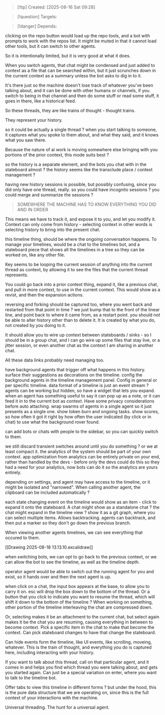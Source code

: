 
>[!tip] Created: [2025-08-16 Sat 09:28]

>[!question] Targets: 

>[!danger] Depends: 

clicking on the repo button would load up the repo tools, and a bot with prompts to work with the repos list.  It might be muted in that it cannot load other tools, but it can switch to other agents.

So it is intentionally limited, but it is very good at what it does.

When you switch agents, that chat might be condensed and just added to context as a file that can be searched within, but it just scrunches down in the current context as a summary unless the bot asks to dig in to it.

It's there just so the machine doesn't lose track of whatever you've been talking about, and it can be done with other humans or channels, if you switch to being in that channel and then do some stuff or read some stuff, it goes in there, like a historical feed.

So these threads, they are like trains of thought - thought trains.

They represent your history.

so it could be actually a single thread ? 
when you start talking to someone, it captures what you spoke to them about, and what they said, and it knows what you saw there.

Because the nature of ai work is moving somewhere else bringing with you portions of the prior context, this mode suits best ?

so the history is a separate element, and the bots you chat with in the stateboard almost ?
the history seems like the transclude place / context management ?

having new history sessions is possible, but possibly confusing, since you did only have one thread, really.  so you could have incognito sessions ?
you could merge and summarize the sessions ?

> SOMEWHERE THE MACHINE HAS TO KNOW EVERYTHING YOU DID AND IN ORDER

This means we have to track it, and expose it to you, and let you modify it.  Context can only come from history - selecting context in other words is selecting history to bring into the present chat.

this timeline thing, should be where the ongoing conversation happens.
To manage your timelines, would be a chat to the timelines bot, and a stateboard piece that shows all the timelines in a tree so they can be worked on, like any other file.

Key seems to be looping the current session of anything into the current thread as context, by allowing it to see the files that the current thread represents.

You could go back into a prior context thing, expand it, like a previous chat, and pull in more context, to use in the current context.  This would show as a revist, and then the expansion actions.

reversing and forking should be captured too, where you went back and restarted from that point in time ? we just bump that to the front of the linear line, and point back to where it came from, as a restart point.   you should not be able to alter history other than to delete it.  It is created by what you do, not created by you doing to it.

It should allow you to wire up context between stateboards / sinks - so I should be in a group chat, and I can go wire up some files that stay live, or a jitter session, or even another chat as the context I am sharing in another chat.

All these data links probably need managing too.

have background agents that trigger off what happens in this history.
surface their suggestions as decorations on the timeline.
config the background agents in the timeline management panel.  Config in general or per specific timeline.
data format of a timeline is just an event stream ?
agents can be working but hidden, so have a widget that lets you expand.
when an agent has something useful to say it can pop up as a note, or it can feed it in to the current bot as context.  Have some privacy considerations before auto attaching.
wrap swarms of agents in a single agent so it just presents as a single one.  show token burn and ongoing tasks.  show scores, so how often it got it right by how often the user indicated (by click or in chat) to use what the background rover found.

can add bots or chats with people to the sidebar, so you can quickly switch to them.

we still discard transient switches around until you do something ? or we at least compact it.
the analytics of the system should be part of your own context.
app optimization from analytics can be entirely private on your end, rather than handled by the devs - before only the devs could do this so they had a need for your analytics, now bots can do it so the analytics are yours entirely.

depending on settings, and agent may have access to the timeline, or it might be isolated and "narrowed".
When calling another agent, the clipboard can be included automatically ?

each state changing event on the timeline would show as an item - click to expand it onto the stateboard.
A chat might show as a standalone chat ?
the chat might expand in the timeline view ?
show it as a git graph, where you can select multiple items.
Allows backtracking.
agents can backtrack, and then put a marker so they don't go down the previous branch.

When viewing another agents timelines, we can see everything that occured to them.

[[Drawing 2025-08-18 13.13.10.excalidraw]]

when switching bots, we can opt to go back to the previous context, or we can allow the bot to see the timeline, as well as the timeline depth.

operator agent would be able to switch out the running agent for you and exist, so it hands over and then the next agent is up.

when click on a chat, the input box appears at the base, to allow you to carry it on.
esc will drop the box down to the bottom of the thread.
Or a button that you click to indicate you want to resume the thread, which will shift it down to the bottom of the timeline ?
When working on something, other portion of the timeline interleaving the chat are compressed down.

Or, selecting makes it be an attachment to the current chat, but select again makes it be the chat you are resuming, causing everything in between to become context.  Pick a specific item in the chat to make that become the context.  Can pick stateboard changes to have that change the stateboard.

Can hide events form the timeline, like UI events, like scrolling, moveing, whatever.
This is the train of thought, and everything you do is captured here, including interacting with your history.

If you want to talk about this thread, call on that particular agent, and it comes in and helps you find which thread you were talking about, and gets you started again.
Can just be a special variation on enter, where you want to talk to the timeline bot.

Offer tabs to view this timeline in different forms ?
but under the hood, this is the pure data structure that we are operating on, since this is the full context of your interactions with the machine.

Universal threading.
The hunt for a universal agent.


